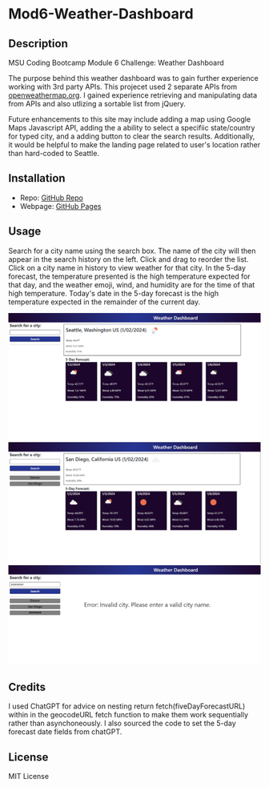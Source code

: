 # Mod6-Weather-Dashboard

## Description
MSU Coding Bootcamp Module 6 Challenge: Weather Dashboard

The purpose behind this weather dashboard was to gain further experience working with 3rd party APIs. This projecet used 2 separate APIs from [openweathermap.org](http://www.openweathermap.org). I gained experience retrieving and manipulating data from APIs and also utlizing a sortable list from jQuery. 

Future enhancements to this site may include adding a map using Google Maps Javascript API, adding the a ability to select a specifiic state/country for typed city, and a adding button to clear the search results. Additionally, it would be helpful to make the landing page related to user's location rather than hard-coded to Seattle.

## Installation
- Repo: [GitHub Repo](https://github.com/ECiarabellini/Mod6-Weather-Dashboard)
- Webpage: [GitHub Pages](https://eciarabellini.github.io/Mod6-Weather-Dashboard)

## Usage
Search for a city name using the search box. The name of the city will then appear in the search history on the left. Click and drag to reorder the list. Click on a city name in history to view weather for that city. In the 5-day  forecast, the temperature presented is the high temperature expected for that day, and the weather emoji, wind, and humidity are for the time of that high temperature. Today's date in the 5-day forecast is the high temperature expected in the remainder of the current day.

![landing page](./images/landing-page.png)
![search history](./images/search-history.png)
![invalid city](./images/invalid-city.png)

## Credits
I used ChatGPT for advice on nesting return fetch(fiveDayForecastURL) within in the geocodeURL fetch function to make them work sequentially rather than asynchoneously.
I also sourced the code to set the 5-day forecast date fields from chatGPT.

## License
MIT License